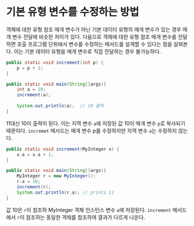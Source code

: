 # 기본 유형 변수를 수정하는 방법

객체에 대한 유형 참조 매개 변수가 아닌 기본 데이터 유형의 매개 변수가 있는 경우 매개 변수 전달에 비슷한 차이가 있다. 다음으로 객체에 대한 유형 참조 매개 변수를 전달하면 호출 프로그램 단위에서 변수를 수정하는 메서드를 설계할 수 있다는 점을 살펴본다. 이는 기본 데이터 유형을 매개 변수로 직접 전달하는 경우 불가능하다.

```java
public static void increment(int p) {
    p = p + 1;
}
```

```java
public static void main(String[]args){
    int a = 10;
    increment(a);
    
    System.out.println(a);  // 10 출력
}
```

11대신 10이 출력이 된다. 이는 지역 변수 `a`에 저장된 값 10이 매개 변수 `p`로 복사되기 때문이다. `incremet` 메서드는 매개 변수 p를 수정하지만 지역 변수 `a`는 수정하지 않는다.

```java
public static void increment(MyInteger x) {
    x.a = x.a + 1;
}
```

```java
public static void main(String[]args){
    MyInteger r = new MyInteger();
    r.a = 10;
    increment(r);
    System.out.println(r.a); // prints 11
}
```

값 10은 `r`이 참조하 MyInteger 객체 인스턴스 변수 `a`에 저장된다. `increment` 메서드에서 `r`이 참조하는 동일한 객체를 참조하여 결과가 다르게 나온다.
